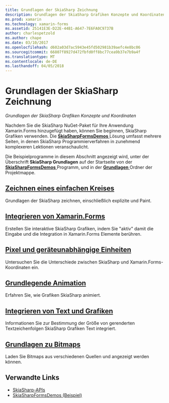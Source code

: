 ```yaml
---
title: Grundlagen der SkiaSharp Zeichnung
description: Grundlagen der SkiaSharp Grafiken Konzepte und Koordinaten
ms.prod: xamarin
ms.technology: xamarin-forms
ms.assetid: 25141E3E-D22E-44B1-A647-7E6FA0C9737B
author: charlespetzold
ms.author: chape
ms.date: 03/10/2017
ms.openlocfilehash: d602a03d7ac5943e45fd502981b39aefc4e8bc06
ms.sourcegitcommit: 66807f8927d472fbfd0ff8bc77cea9b37e7b9a4f
ms.translationtype: MT
ms.contentlocale: de-DE
ms.lasthandoff: 04/05/2018
---
```

# <a name="skiasharp-drawing-basics"></a>Grundlagen der SkiaSharp Zeichnung

_Grundlagen der SkiaSharp Grafiken Konzepte und Koordinaten_

Nachdem Sie die SkiaSharp NuGet-Paket für Ihre Anwendung Xamarin.Forms hinzugefügt haben, können Sie beginnen, SkiaSharp Grafiken verwenden. Die [ **SkiaSharpFormsDemos** ](https://developer.xamarin.com/samples/xamarin-forms/SkiaSharpForms/Demos/) Lösung umfasst mehrere Seiten, in denen SkiaSharp Programmierverfahren in zunehmend komplexeren Lektionen veranschaulicht.

Die Beispielprogramme in diesem Abschnitt angezeigt wird, unter der Überschrift **SkiaSharp Grundlagen** auf der Startseite von der [ **SkiaSharpFormsDemos** ](https://developer.xamarin.com/samples/xamarin-forms/SkiaSharpForms/Demos/) Programm, und in der [ **Grundlagen** ](https://github.com/xamarin/xamarin-forms-samples/tree/master/SkiaSharpForms/Demos/Demos/SkiaSharpFormsDemos/Basics) Ordner der Projektmappe.

## <a name="drawing-a-simple-circlecirclemd"></a>[Zeichnen eines einfachen Kreises](circle.md)

Grundlagen der SkiaSharp zeichnen, einschließlich explizite und Paint.

## <a name="integrating-with-xamarinformsintegrationmd"></a>[Integrieren von Xamarin.Forms](integration.md)

Erstellen Sie interaktive SkiaSharp Grafiken, indem Sie "aktiv" damit die Eingabe und die Integration in Xamarin.Forms Elemente berühren.

## <a name="pixels-and-device-independent-unitspixelsmd"></a>[Pixel und geräteunabhängige Einheiten](pixels.md)

Untersuchen Sie die Unterschiede zwischen SkiaSharp und Xamarin.Forms-Koordinaten ein.

## <a name="basic-animationanimationmd"></a>[Grundlegende Animation](animation.md)

Erfahren Sie, wie Grafiken SkiaSharp animiert.

## <a name="integrating-text-and-graphicstextmd"></a>[Integrieren von Text und Grafiken](text.md)

Informationen Sie zur Bestimmung der Größe von gerenderten Textzeichenfolgen SkiaSharp Grafiken Text integriert.

## <a name="bitmap-basicsbitmapsmd"></a>[Grundlagen zu Bitmaps](bitmaps.md)

Laden Sie Bitmaps aus verschiedenen Quellen und angezeigt werden können.


## <a name="related-links"></a>Verwandte Links

- [SkiaSharp-APIs](https://developer.xamarin.com/api/root/SkiaSharp/)
- [SkiaSharpFormsDemos (Beispiel)](https://developer.xamarin.com/samples/xamarin-forms/SkiaSharpForms/Demos/)
